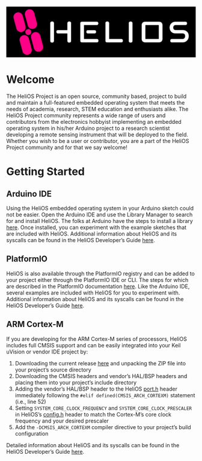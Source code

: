 ![HeliOS](/profile/HeliOS_OG_Logo.png)
# Welcome
The HeliOS Project is an open source, community based, project to build and maintain a full-featured embedded operating system that meets the needs of academia, research, STEM education and enthusiasts alike. The HeliOS Project community represents a wide range of users and contributors from the electronics hobbyist implementing an embedded operating system in his/her Arduino project to a research scientist developing a remote sensing instrument that will be deployed to the field. Whether you wish to be a user or contributor, you are a part of the HeliOS Project community and for that we say welcome!
# Getting Started
## Arduino IDE

Using the HeliOS embedded operating system in your Arduino sketch could not be easier. Open the Arduino IDE and use the Library Manager to search for and install HeliOS. The folks at Arduino have the steps to install a library [here](https://docs.arduino.cc/software/ide-v1/tutorials/installing-libraries). Once installed, you can experiment with the example sketches that are included with HeliOS. Additional information about HeliOS and its syscalls can be found in the HeliOS Developer’s Guide [here](https://github.com/heliosproj/HeliOS/blob/master/doc/HeliOS_Developers_Guide.pdf).

## PlatformIO

HeliOS is also available through the PlatformIO registry and can be added to your project either through the PlatformIO IDE or CLI. The steps for which are described in the PlatformIO documentation [here](https://docs.platformio.org/en/latest/librarymanager/index.html). Like the Arduino IDE, several examples are included with HeliOS for you to experiment with. Additional information about HeliOS and its syscalls can be found in the HeliOS Developer’s Guide [here](https://github.com/heliosproj/HeliOS/blob/master/doc/HeliOS_Developers_Guide.pdf).

## ARM Cortex-M

If you are developing for the ARM Cortex-M series of processors, HeliOS includes full CMSIS support and can be easily integrated into your Keil uVision or vendor IDE project by:

1. Downloading the current release [here](https://github.com/heliosproj/HeliOS/releases) and unpacking the ZIP file into your project’s source directory
2. Downloading the CMSIS headers and vendor’s HAL/BSP headers and placing them into your project’s include directory
3. Adding the vendor’s HAL/BSP header to the HeliOS [port.h](https://github.com/heliosproj/HeliOS/blob/master/src/port.h) header immediately following the ``#elif defined(CMSIS_ARCH_CORTEXM)`` statement (i.e., line 52)
4. Setting ``SYSTEM_CORE_CLOCK_FREQUENCY`` and ``SYSTEM_CORE_CLOCK_PRESCALER`` in HeliOS’s [config.h](https://github.com/heliosproj/HeliOS/blob/master/src/config.h) header to match the Cortex-M’s core clock frequency and your desired prescaler
5. Add the ``-DCMSIS_ARCH_CORTEXM`` compiler directive to your project’s build configuration

Detailed information about HeliOS and its syscalls can be found in the HeliOS Developer’s Guide [here](https://github.com/heliosproj/HeliOS/blob/master/doc/HeliOS_Developers_Guide.pdf).
